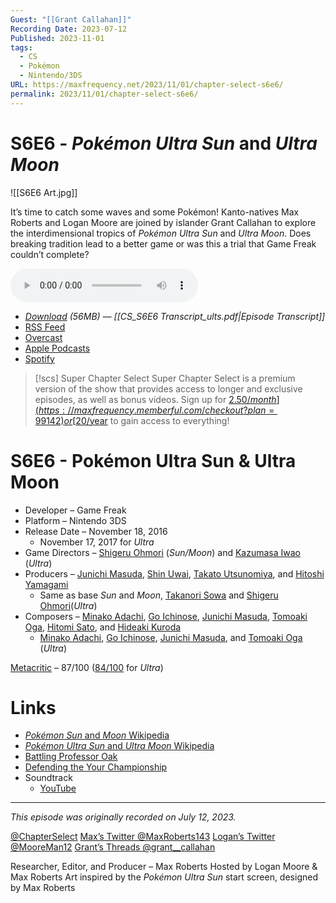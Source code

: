 ```yaml
---
Guest: "[[Grant Callahan]]"
Recording Date: 2023-07-12
Published: 2023-11-01
tags:
  - CS
  - Pokémon
  - Nintendo/3DS
URL: https://maxfrequency.net/2023/11/01/chapter-select-s6e6/
permalink: 2023/11/01/chapter-select-s6e6/
---
```

# S6E6 - *Pokémon Ultra Sun* and *Ultra Moon*

![[S6E6 Art.jpg]]

It’s time to catch some waves and some Pokémon! Kanto-natives Max Roberts and Logan Moore are joined by islander Grant Callahan to explore the interdimensional tropics of *Pokémon Ultra Sun* and *Ultra Moon*. Does breaking tradition lead to a better game or was this a trial that Game Freak couldn’t complete?

<audio controls>
  <source src="https://traffic.libsyn.com/chapterselectpod/CS_S6E6_Final.mp3">
</audio>

- *[Download](https://traffic.libsyn.com/chapterselectpod/CS_S6E6_Final.mp3) (56MB)  — [[CS_S6E6 Transcript_ults.pdf|Episode Transcript]]*
- [RSS Feed](https://chapterselectpod.libsyn.com/rss)
- [Overcast](https://overcast.fm/itunes1568777352/chapter-select)
- [Apple Podcasts](https://podcasts.apple.com/us/podcast/chapter-select/id1568777352)
- [Spotify](https://open.spotify.com/show/4f1TLZXbwtSX7uHROe9KlS)

> [!scs] Super Chapter Select
> Super Chapter Select is a premium version of the show that provides access to longer and exclusive episodes, as well as bonus videos. Sign up for [$2.50/month](https://maxfrequency.memberful.com/checkout?plan=99142) or [$20/year](https://maxfrequency.memberful.com/checkout?plan=76115) to gain access to everything!

# S6E6 - Pokémon Ultra Sun & Ultra Moon

- Developer – Game Freak
- Platform – Nintendo 3DS
- Release Date – November 18, 2016
	- November 17, 2017 for *Ultra*
- Game Directors – [Shigeru Ohmori](https://en.wikipedia.org/wiki/Shigeru_Ohmori) (*Sun/Moon*) and [Kazumasa Iwao](https://nintendo.fandom.com/wiki/Kazumasa_Iwao) (*Ultra*)
- Producers – [Junichi Masuda](https://en.wikipedia.org/wiki/Junichi_Masuda), [Shin Uwai](https://www.mobygames.com/person/593405/shin-uwai/), [Takato Utsunomiya](https://nintendo.fandom.com/wiki/Takato_Utsunomiya), and [Hitoshi Yamagami](https://nintendo.fandom.com/wiki/Hitoshi_Yamagami)
	- Same as base *Sun* and *Moon*, [Takanori Sowa](https://www.mobygames.com/person/841851/takanori-sowa/) and [Shigeru Ohmori](https://en.wikipedia.org/wiki/Shigeru_Ohmori)(*Ultra*)
- Composers – [Minako Adachi](https://nintendo.fandom.com/wiki/Minako_Adachi), [Go Ichinose](https://nintendo.fandom.com/wiki/Go_Ichinose), [Junichi Masuda](https://en.wikipedia.org/wiki/Junichi_Masuda), [Tomoaki Oga](https://www.mobygames.com/person/850796/tomoaki-oga/), [Hitomi Sato](https://nintendo.fandom.com/wiki/Hitomi_Sato_(Game_Freak)), and [Hideaki Kuroda](https://www.mobygames.com/person/566298/hideaki-kuroda/)
	- [Minako Adachi](https://nintendo.fandom.com/wiki/Minako_Adachi), [Go Ichinose](https://nintendo.fandom.com/wiki/Go_Ichinose), [Junichi Masuda](https://en.wikipedia.org/wiki/Junichi_Masuda), and [Tomoaki Oga](https://www.mobygames.com/person/850796/tomoaki-oga/) (*Ultra*)

[Metacritic](https://www.metacritic.com/game/3ds/pokemon-sun) – 87/100 ([84/100](https://www.metacritic.com/game/3ds/pokemon-ultra-sun) for *Ultra*)
# Links

- [*Pokémon Sun* and *Moon* Wikipedia](https://en.wikipedia.org/wiki/Pokémon_Sun_and_Moon)
- [*Pokémon Ultra Sun* and *Ultra Moon* Wikipedia](https://en.wikipedia.org/wiki/Pokémon_Ultra_Sun_and_Ultra_Moon)
- [Battling Professor Oak](https://www.thegamer.com/pokemon-gen-1-hidden-oak-battle-genius/)
- [Defending the Your Championship](https://www.serebii.net/ultrasunultramoon/elitefour.shtml)
- Soundtrack
	- [YouTube](https://youtube.com/playlist?list=PL7arMfuVnQpjWCxwEIKPS_2aIoLf0LDDQ)

---
*This episode was originally recorded on July 12, 2023.*

[@ChapterSelect](https://www.twitter.com/chapterselect)
[Max’s Twitter @MaxRoberts143](https://www.twitter.com/maxroberts143)
[Logan’s Twitter @MooreMan12](https://www.twitter.com/mooreman12)
[Grant’s Threads @grant__callahan](https://www.threads.net/@grant__callahan)

Researcher, Editor, and Producer – Max Roberts
Hosted by Logan Moore & Max Roberts
Art inspired by the *Pokémon Ultra Sun* start screen, designed by Max Roberts